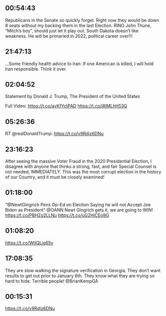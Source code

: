 ## 00:54:43
Republicans in the Senate so quickly forget. Right now they would be down 8 seats without my backing them in the last Election. RINO John Thune, “Mitch’s boy”, should just let it play out. South Dakota doesn’t like weakness. He will be primaried in 2022, political career over!!!
## 21:47:13
...Some friendly health advice to Iran: If one American is killed, I will hold Iran responsible. Think it over.
## 02:04:52
Statement by Donald J. Trump, The President of the United States

Full Video: https://t.co/avKfYctPAD https://t.co/i8IMLhH53Q
## 05:26:36
RT @realDonaldTrump: https://t.co/v9Rdjz6DNu
## 23:16:23
After seeing the massive Voter Fraud in the 2020 Presidential Election, I disagree with anyone that thinks a strong, fast, and fair Special Counsel is not needed, IMMEDIATELY. This was the most corrupt election in the history of our Country, and it must be closely examined!
## 01:18:00
“@NewtGingrich Pens Op-Ed on Election Saying he will not Accept Joe Biden as President” @OANN  Newt Gingrich gets it, we are going to WIN! https://t.co/PBHZo2LLNu https://t.co/uG2HjCEo9G
## 01:08:20
https://t.co/WtIQLiq65y
## 17:08:35
They are slow walking the signature verification in Georgia. They don’t want results to get out prior to January 6th. They know what they are trying so hard to hide. Terrible people! @BrianKempGA
## 00:15:31
https://t.co/v9Rdjz6DNu
